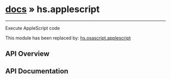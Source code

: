 # [docs](/hammerspoon/index.html) » hs.applescript
---

Execute AppleScript code

This module has been replaced by: [hs.osascript.applescript](./hs.osascript.html#applescript)

## API Overview

## API Documentation

